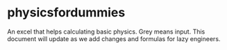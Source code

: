 # physicsfordummies
An excel that helps calculating basic physics. Grey means input.
This document will update as we add changes and formulas for lazy engineers.

